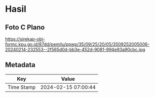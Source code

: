 # Hasil

## Foto C Plano

https://sirekap-obj-formc.kpu.go.id/87dd/pemilu/ppwp/35/09/25/20/05/3509252005006-20240214-232553--2f565d0d-bb3e-452d-9081-994e93a90cbc.jpg


## Metadata

| Key        | Value               |
| ---------- | ------------------- |
| Time Stamp | 2024-02-15 07:00:44 |



